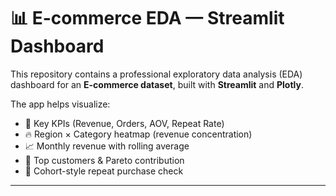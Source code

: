 # 📊 E-commerce EDA — Streamlit Dashboard

This repository contains a professional exploratory data analysis (EDA) dashboard for an **E-commerce dataset**, built with **Streamlit** and **Plotly**.  

The app helps visualize:
- 📌 Key KPIs (Revenue, Orders, AOV, Repeat Rate)  
- 🔥 Region × Category heatmap (revenue concentration)  
- 📈 Monthly revenue with rolling average  
- 🧾 Top customers & Pareto contribution  
- 🔁 Cohort-style repeat purchase check  

---
